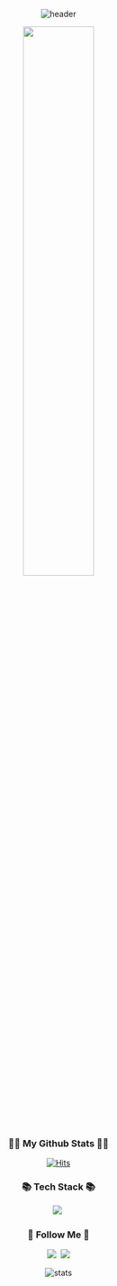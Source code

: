 <div align="center">
  
![header](https://capsule-render.vercel.app/api?type=waving&height=200&section=header&text=SeongWon%20Lee&fontSize=60&fontColor=f7f5f5&rotate=0&descAlignY=40&descAlign=50&color=F4D47B)

<img width="50%" src="https://media.tenor.com/Ewp7_04KPfcAAAAC/python-beloved.gif"/>

  
  
  
<h3 align="center">👩‍💻 My Github Stats 👩‍💻</h3>

<div align="center">

[![Hits](https://hits.seeyoufarm.com/api/count/incr/badge.svg?url=https%3A%2F%2Fgithub.com%2Fseongwonee&count_bg=%23C4C3C3&title_bg=%23FFC8C8&icon=apachespark.svg&icon_color=%23F8FF81&title=hits&edge_flat=false)](https://hits.seeyoufarm.com)

<h3 align="center">📚 Tech Stack 📚</h3>

<p align="center">
<img src="https://img.shields.io/badge/Python-3766AB?style=flat-square&logo=Python&logoColor=white"/></a>&nbsp 

<h3 align="center">🌈 Follow Me 🌈</h3>
<p align="center">
  <a href="https://www.instagram.com/lsvvon_/"><img src="https://img.shields.io/badge/Instagram-E4405F?style=flat-square&logo=Instagram&logoColor=white&link=https://www.instagram.com/lsvvon_/"/></a>&nbsp
  <a href="mailto:tjddnjs478@gmail.com"><img src="https://img.shields.io/badge/Gmail-d14836?style=flat-square&logo=Gmail&logoColor=white&link=tjddnjs4778@gmail.com"/></a>
</p>

</p>

![stats](https://github-readme-stats-git-masterrstaa-rickstaa.vercel.app/api?username=seongwonee&&show_icons=true&theme=dark)
